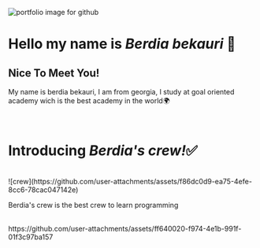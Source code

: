 ![portfolio image for github](https://github.com/user-attachments/assets/74fb88af-3a02-42f3-b84d-99ffc00f3b8d)

<h1>Hello my name is <b><i>Berdia bekauri</i></b> 👋</h1>
<h2>Nice To Meet You!</h2>

<p>My name is berdia bekauri, I am from georgia, I study at goal oriented academy wich is the best academy in the world🌍</p>
<br />
<h1>Introducing <b><i>Berdia's crew!</i></b>✅</h1>
<br />
![crew](https://github.com/user-attachments/assets/f86dc0d9-ea75-4efe-8cc6-78cac047142e)
<br />
<p>Berdia's crew is the best crew to learn programming</p>
<br />
https://github.com/user-attachments/assets/ff640020-f974-4e1b-991f-01f3c97ba157
